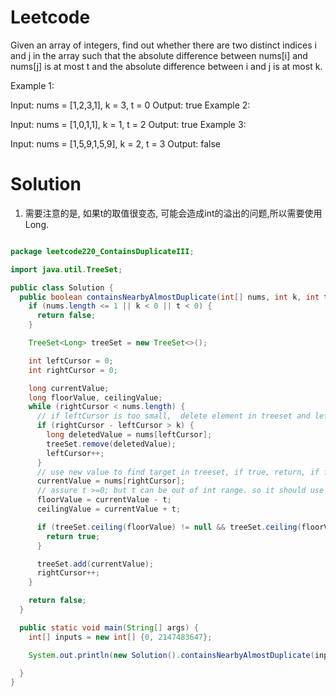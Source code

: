 # Leetcode
Given an array of integers, find out whether there are two distinct indices i and j in the array such that the absolute difference between nums[i] and nums[j] is at most t and the absolute difference between i and j is at most k.

Example 1:

Input: nums = [1,2,3,1], k = 3, t = 0
Output: true
Example 2:

Input: nums = [1,0,1,1], k = 1, t = 2
Output: true
Example 3:

Input: nums = [1,5,9,1,5,9], k = 2, t = 3
Output: false


# Solution

1. 需要注意的是, 如果t的取值很变态, 可能会造成int的溢出的问题,所以需要使用Long.

```java

package leetcode220_ContainsDuplicateIII;

import java.util.TreeSet;

public class Solution {
  public boolean containsNearbyAlmostDuplicate(int[] nums, int k, int t) {
    if (nums.length <= 1 || k < 0 || t < 0) {
      return false;
    }

    TreeSet<Long> treeSet = new TreeSet<>();

    int leftCursor = 0;
    int rightCursor = 0;

    long currentValue;
    long floorValue, ceilingValue;
    while (rightCursor < nums.length) {
      // if leftCursor is too small,  delete element in treeset and leftCursor++;
      if (rightCursor - leftCursor > k) {
        long deletedValue = nums[leftCursor];
        treeSet.remove(deletedValue);
        leftCursor++;
      }
      // use new value to find target in treeset, if true, return, if false, rightCursor++;
      currentValue = nums[rightCursor];
      // assure t >=0; but t can be out of int range. so it should use long.
      floorValue = currentValue - t;
      ceilingValue = currentValue + t;

      if (treeSet.ceiling(floorValue) != null && treeSet.ceiling(floorValue) <= ceilingValue) {
        return true;
      }

      treeSet.add(currentValue);
      rightCursor++;
    }

    return false;
  }

  public static void main(String[] args) {
    int[] inputs = new int[] {0, 2147483647};

    System.out.println(new Solution().containsNearbyAlmostDuplicate(inputs, 1, 2147483647));

  }
}

```

